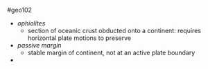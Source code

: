 #geo102 
- *ophiolites*
	- section of oceanic crust obducted onto a continent: requires horizontal plate motions to preserve
- *passive margin*
	- stable margin of continent, not at an active plate boundary 
- 
